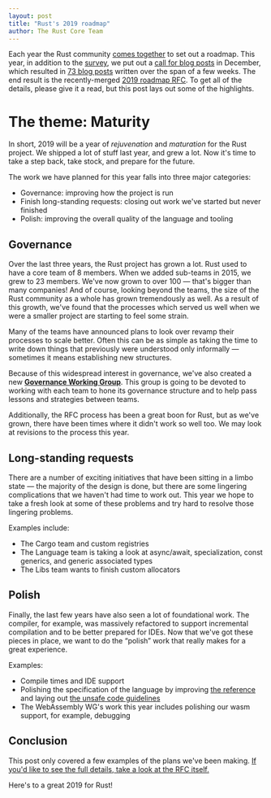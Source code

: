 ```yaml
---
layout: post
title: "Rust's 2019 roadmap"
author: The Rust Core Team
---
```


Each year the Rust community [comes together][roadmap-process] to set out a
roadmap. This year, in addition to the [survey], we put out a [call for blog
posts][blog-2019] in December, which resulted in [73 blog posts][read-rust]
written over the span of a few weeks. The end result is the recently-merged
[2019 roadmap RFC][rfc]. To get all of the details, please give it a read,
but this post lays out some of the highlights.

[roadmap-process]: https://github.com/rust-lang/rfcs/pull/1728
[survey]: https://blog.rust-lang.org/2018/11/27/Rust-survey-2018.html
[blog-2019]: https://blog.rust-lang.org/2018/12/06/call-for-rust-2019-roadmap-blogposts.html
[read-rust]: https://readrust.net/rust-2019/
[rfc]: https://github.com/rust-lang/rfcs/blob/master/text/2657-roadmap-2019.md

# The theme: Maturity

In short, 2019 will be a year of *rejuvenation* and *maturation* for the Rust
project. We shipped a lot of stuff last year, and grew a lot. Now it's time to
take a step back, take stock, and prepare for the future.

The work we have planned for this year falls into three major categories:

* Governance: improving how the project is run
* Finish long-standing requests: closing out work we've started but never finished
* Polish: improving the overall quality of the language and tooling

## Governance

Over the last three years, the Rust project has grown a lot. Rust used to have a core team of 8 members. When we added sub-teams in 2015, we grew to 23 members. We've now grown to over 100 — that's bigger than many companies! And of course, looking beyond the teams, the size of the Rust community as a whole has grown tremendously as well. As a result of this growth, we've found that the processes which served us well when we were a smaller project are starting to feel some strain.

Many of the teams have announced plans to look over revamp their processes to scale better. Often this can be as simple as taking the time to write down things that previously were understood only informally — sometimes it means establishing new structures. 

Because of this widespread interest in governance, we've also created a new [**Governance Working Group**][gov]. This group is going to be devoted to working with each team to hone its governance structure and to help pass lessons and strategies between teams.

[gov]: https://internals.rust-lang.org/t/governance-working-group-announcement/9637

Additionally, the RFC process has been a great boon for Rust, but as we've grown, there have been times where it didn't work so well too.
We may look at revisions to the process this year.

## Long-standing requests

There are a number of exciting initiatives that have been sitting in a limbo
state — the majority of the design is done, but there are some lingering
complications that we haven't had time to work out. This year we hope to take
a fresh look at some of these problems and try hard to resolve those
lingering problems.

Examples include:

- The Cargo team and custom registries
- The Language team is taking a look at async/await, specialization, const generics, and generic associated types
- The Libs team wants to finish custom allocators

## Polish

Finally, the last few years have also seen a lot of foundational work. The
compiler, for example, was massively refactored to support incremental
compilation and to be better prepared for IDEs. Now that we've got these
pieces in place, we want to do the “polish” work that really makes for a
great experience.

Examples:

- Compile times and IDE support
- Polishing the specification of the language by improving [the reference] and laying out [the unsafe code guidelines]
- The WebAssembly WG's work this year includes polishing our wasm support, for example, debugging

[the reference]: https://doc.rust-lang.org/stable/reference/
[the unsafe code guidelines]: https://github.com/rust-lang/unsafe-code-guidelines

## Conclusion

This post only covered a few examples of the plans we've been making. [If you'd like to see the full details, take a look at the RFC itself.][rfc]

Here's to a great 2019 for Rust!
